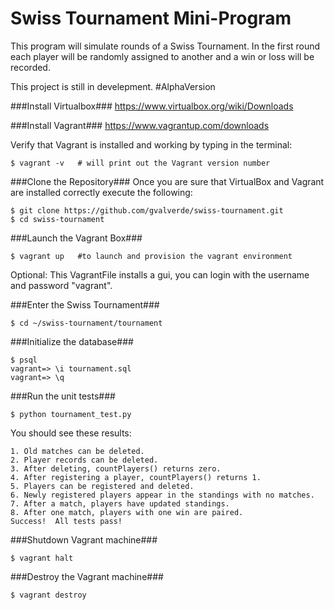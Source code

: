 # Swiss Tournament Mini-Program

This program will simulate rounds of a Swiss Tournament. In the first round
each player will be randomly assigned to another and a win or loss will be recorded.

This project is still in develepment. #AlphaVersion

###Install Virtualbox###
https://www.virtualbox.org/wiki/Downloads


###Install Vagrant###
https://www.vagrantup.com/downloads

Verify that Vagrant is installed and working by typing in the terminal:

    $ vagrant -v   # will print out the Vagrant version number

###Clone the Repository###
Once you are sure that VirtualBox and Vagrant are installed correctly execute the following:

    $ git clone https://github.com/gvalverde/swiss-tournament.git
    $ cd swiss-tournament

###Launch the Vagrant Box###

    $ vagrant up   #to launch and provision the vagrant environment

Optional: This VagrantFile installs a gui, you can login with the username and password "vagrant".

###Enter the Swiss Tournament###

    $ cd ~/swiss-tournament/tournament

###Initialize the database###

    $ psql
    vagrant=> \i tournament.sql
    vagrant=> \q


###Run the unit tests###

    $ python tournament_test.py

You should see these results:

    1. Old matches can be deleted.
    2. Player records can be deleted.
    3. After deleting, countPlayers() returns zero.
    4. After registering a player, countPlayers() returns 1.
    5. Players can be registered and deleted.
    6. Newly registered players appear in the standings with no matches.
    7. After a match, players have updated standings.
    8. After one match, players with one win are paired.
    Success!  All tests pass!

###Shutdown Vagrant machine###

    $ vagrant halt


###Destroy the Vagrant machine###

    $ vagrant destroy

